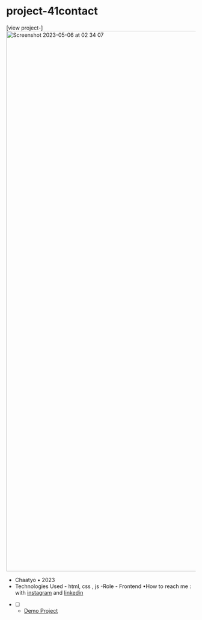 # project-41contact
[view project-]<img width="1435" alt="Screenshot 2023-05-06 at 02 34 07" src="https://user-images.githubusercontent.com/120978791/236583192-0a8c3b81-248e-42f2-8d33-5c7a8cac9f4f.png">
- Chaatyo • 2023
- Technologies Used - html, css , js
-Role - Frontend
•How to reach me : with [instagram](https://www.instagram.com/erfan_hesaraki_web) and [linkedin](https://www.linkedin.com/in/erfan-hesaraki-)
- [ ] - [Demo Project]( https://erfanhesaraki.github.io/project-41contact/)
